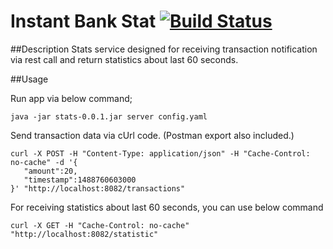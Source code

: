 # Instant Bank Stat [![Build Status](https://travis-ci.org/sinanselimoglu/instantbank.svg?branch=master)](https://travis-ci.org/sinanselimoglu/instantbank)

##Description
Stats service designed for receiving transaction notification 
via rest call and return statistics about last 60 seconds.

##Usage

 Run app via below command;
 
 ```
 java -jar stats-0.0.1.jar server config.yaml
 ```

 Send transaction data via cUrl code. (Postman export also included.)
 
 ```
 curl -X POST -H "Content-Type: application/json" -H "Cache-Control: no-cache" -d '{
 	"amount":20,
 	"timestamp":1488760603000
 }' "http://localhost:8082/transactions"
 ```

 For receiving statistics about last 60 seconds, you can use below command
 
 ```
 curl -X GET -H "Cache-Control: no-cache" "http://localhost:8082/statistic"
 ```